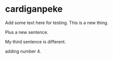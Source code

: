 # cardiganpeke

Add some text here for testing. This is a new thing.

Plus a new sentence.

My third sentence is different.

adding number 4.
